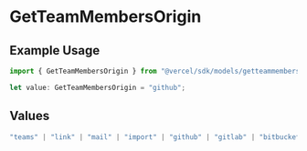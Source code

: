 # GetTeamMembersOrigin

## Example Usage

```typescript
import { GetTeamMembersOrigin } from "@vercel/sdk/models/getteammembersop.js";

let value: GetTeamMembersOrigin = "github";
```

## Values

```typescript
"teams" | "link" | "mail" | "import" | "github" | "gitlab" | "bitbucket" | "saml" | "dsync" | "feedback" | "organization-teams"
```